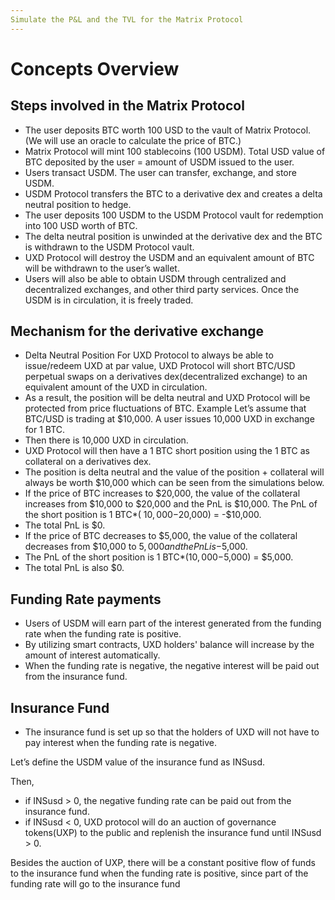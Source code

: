 ```yaml
---
Simulate the P&L and the TVL for the Matrix Protocol
---
```


# Concepts Overview

## Steps involved in the Matrix Protocol

- The user deposits BTC worth 100 USD to the vault of Matrix Protocol. (We will use an oracle to calculate the price of BTC.)
- Matrix Protocol will mint 100 stablecoins (100 USDM). Total USD value of BTC deposited by the user = amount of USDM issued to the user.
- Users transact USDM. The user can transfer, exchange, and store USDM.
- USDM Protocol transfers the BTC to a derivative dex and creates a delta neutral position to hedge.
- The user deposits 100 USDM to the USDM Protocol vault for redemption into 100 USD worth of BTC.
- The delta neutral position is unwinded at the derivative dex and the BTC is withdrawn to the USDM Protocol vault.
- UXD Protocol will destroy the USDM and an equivalent amount of BTC will be withdrawn to the user’s wallet.
- Users will also be able to obtain USDM through centralized and decentralized exchanges, and other third party services. Once the USDM is in circulation, it is freely traded.

## Mechanism for the derivative exchange

- Delta Neutral Position For UXD Protocol to always be able to issue/redeem UXD at par value, UXD Protocol will short BTC/USD perpetual swaps on a derivatives dex(decentralized exchange) to an equivalent amount of the UXD in circulation. 
- As a result, the position will be delta neutral and UXD Protocol will be protected from price fluctuations of BTC. Example Let’s assume that BTC/USD is trading at $10,000. A user issues 10,000 UXD in exchange for 1 BTC. 
- Then there is 10,000 UXD in circulation. 
- UXD Protocol will then have a 1 BTC short position using the 1 BTC as collateral on a derivatives dex. 
- The position is delta neutral and the value of the position + collateral will always be worth $10,000 which can be seen from the simulations below. 
- If the price of BTC increases to $20,000, the value of the collateral increases from $10,000 to $20,000 and the PnL is $10,000. The PnL of the short position is 1 BTC*( $10,000-$20,000) = -$10,000. 
- The total PnL is $0. 
- If the price of BTC decreases to $5,000, the value of the collateral decreases from $10,000 to $5,000 and the PnL is -$5,000. 
- The PnL of the short position is 1 BTC*($10,000-$5,000) = $5,000. 
- The total PnL is also $0.

## Funding Rate payments

- Users of USDM will earn part of the interest generated from the funding rate when the funding rate is positive. 
- By utilizing smart contracts, UXD holders' balance will increase by the amount of interest automatically.
- When the funding rate is negative, the negative interest will be paid out from the insurance fund.

## Insurance Fund

- The insurance fund is set up so that the holders of UXD will not have to pay interest when the funding rate is negative.

Let’s define the USDM value of the insurance fund as INSusd.

Then,
- if INSusd > 0, the negative funding rate can be paid out from the insurance fund.
- if INSusd < 0, UXD protocol will do an auction of governance tokens(UXP) to the public and replenish the insurance fund until INSusd > 0.

Besides the auction of UXP, there will be a constant positive flow of funds to the insurance fund when the funding rate is positive, since part of the funding rate will go to the insurance fund

